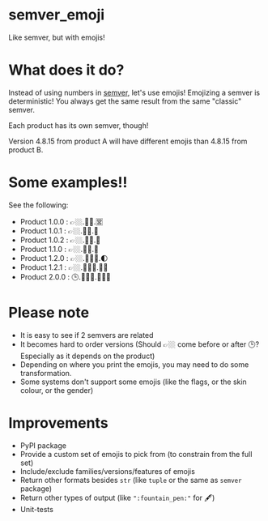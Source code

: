 # semver_emoji
Like semver, but with emojis!


# What does it do?
Instead of using numbers in [semver](https://semver.org/), let's use emojis!
Emojizing a semver is deterministic! You always get the same result from the same "classic" semver.

Each product has its own semver, though!

Version 4.8.15 from product A will have different emojis than 4.8.15 from  product B.

# Some examples!!
See the following:

* Product 1.0.0 : 👉🏼.🧔🏽.🈺
* Product 1.0.1 : 👉🏼.🧔🏽.🦒
* Product 1.0.2 : 👉🏼.🧔🏽.🐤
* Product 1.1.0 : 👉🏼.👍🏿.🍖
* Product 1.2.0 : 👉🏼.🧜🏼‍♂️.🌓
* Product 1.2.1 : 👉🏼.🧜🏼‍♂️.🚴‍♂️
* Product 2.0.0 : 🕒.👨🏻‍🎨.👮🏾‍♀️

# Please note

* It is easy to see if 2 semvers are related
* It becomes hard to order versions (Should 👉🏼 come before or after 🕒? Especially as it depends on the product)
* Depending on where you print the emojis, you may need to do some transformation.
* Some systems don't support some emojis (like the flags, or the skin colour, or the gender)

# Improvements

* PyPI package
* Provide a custom set of emojis to pick from (to constrain from the full set)
* Include/exclude families/versions/features of emojis
* Return other formats besides `str` (like `tuple` or the same as `semver` package)
* Return other types of output (like `":fountain_pen:"` for :fountain_pen:)
* Unit-tests
